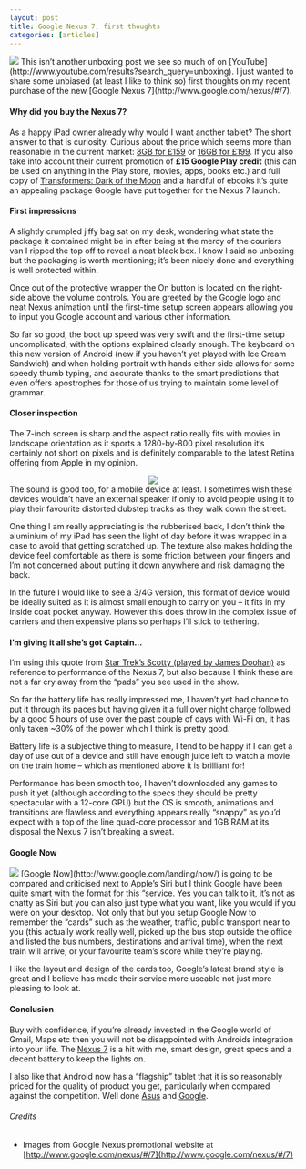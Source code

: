 ```yaml
---
layout: post
title: Google Nexus 7, first thoughts
categories: [articles]
---
```


<img src="/images/posts/2012-09-02-google-nexus-7-first-thoughts/tablet-n7-features-ushome-family.png" class="left">
This isn’t another unboxing post we see so much of on [YouTube](http://www.youtube.com/results?search_query=unboxing).
I just wanted to share some unbiased (at least I like to think so) first thoughts on my recent purchase of the new [Google Nexus 7](http://www.google.com/nexus/#/7).

<!-- more -->

#### Why did you buy the Nexus 7?

As a happy iPad owner already why would I want another tablet? The short answer to that is curiosity. Curious about
the price which seems more than reasonable in the current market:
[8GB for £159](https://play.google.com/store/devices/details?id=nexus_7_8gb) or
[16GB for £199](https://play.google.com/store/devices/details?id=nexus_7_16gb). If you also take into account their
current promotion of **£15 Google Play credit** (this can be used on anything in the Play store, movies, apps,
books etc.) and full copy of [Transformers: Dark of the Moon](http://www.imdb.com/title/tt1399103/) and a handful of
ebooks it’s quite an appealing package Google have put together for the Nexus 7 launch.

#### First impressions

A slightly crumpled jiffy bag sat on my desk, wondering what state the package it contained might be in after being at
the mercy of the couriers van I ripped the top off to reveal a neat black box. I know I said no unboxing but the
packaging is worth mentioning; it’s been nicely done and everything is well protected within.

Once out of the protective wrapper the On button is located on the right-side above the volume
controls. You are greeted by the Google logo and neat Nexus animation until the first-time setup screen appears
allowing you to input you Google account and various other information.

So far so good, the boot up speed was very swift and the first-time setup uncomplicated, with the options explained
clearly enough. The keyboard on this new version of Android (new if you haven’t yet played with Ice Cream Sandwich)
and when holding portrait with hands either side allows for some speedy thumb typing, and accurate thanks to the smart
predictions that even offers apostrophes for those of us trying to maintain some level of grammar.

#### Closer inspection

The 7-inch screen is sharp and the aspect ratio really fits with movies in landscape orientation as it sports a
1280-by-800 pixel resolution it’s certainly not short on pixels and is definitely comparable to the latest Retina
offering from Apple in my opinion.
<div style="text-align: center;">
  <img src="/images/posts/2012-09-02-google-nexus-7-first-thoughts/tablet-n7-features-scene.png">
</div>
The sound is good too, for a mobile device at least. I sometimes wish these devices wouldn’t have an external speaker
if only to avoid people using it to play their favourite distorted dubstep tracks as they walk down the street.

One thing I am really appreciating is the rubberised back, I don’t think the aluminium of my iPad has seen the light
of day before it was wrapped in a case to avoid that getting scratched up. The texture also makes holding the device
feel comfortable as there is some friction between your fingers and I’m not concerned about putting it down anywhere
and risk damaging the back.

In the future I would like to see a 3/4G version, this format of device would be ideally suited as it is almost small
enough to carry on you – it fits in my inside coat pocket anyway. However this does throw in the complex issue of
carriers and then expensive plans so perhaps I’ll stick to tethering.

#### I’m giving it all she’s got Captain…

I’m using this quote from [Star Trek’s Scotty (played by James Doohan)](http://en.wikipedia.org/wiki/Montgomery_Scott)
as reference to performance of the Nexus 7, but also because I think these are not a far cry away from the “pads” you
see used in the show.

So far the battery life has really impressed me, I haven’t yet had chance to put it through its paces but having given
it a full over night charge followed by a good 5 hours of use over the past couple of days with Wi-Fi on, it has only
taken ~30% of the power which I think is pretty good.

Battery life is a subjective thing to measure, I tend to be happy if I can get a day of use out of a device and still
have enough juice left to watch a movie on the train home – which as mentioned above it is brilliant for!

Performance has been smooth too, I haven’t downloaded any games to push it yet (although according to the specs they
should be pretty spectacular with a 12-core GPU) but the OS is smooth, animations and transitions are flawless and
everything appears really “snappy” as you’d expect with a top of the line quad-core processor and 1GB RAM at its
disposal the Nexus 7 isn’t breaking a sweat.

#### Google Now

<img src="/images/posts/2012-09-02-google-nexus-7-first-thoughts/tablet-n7-features-googlenow.png" class="right">
[Google Now](http://www.google.com/landing/now/) is going to be compared and criticised next to Apple’s Siri but I think Google have been quite smart with the format for this “service. Yes you can talk to it, it’s not as chatty as Siri but you can also just type what you want, like you would if you were on your desktop. Not only that but you setup Google Now to remember the “cards” such as the weather, traffic, public transport near to you (this actually work really well, picked up the bus stop outside the office and listed the bus numbers, destinations and arrival time), when the next train will arrive, or your favourite team’s score while they’re playing.

I like the layout and design of the cards too, Google’s latest brand style is great and I believe has made their
service more useable not just more pleasing to look at.

#### Conclusion

Buy with confidence, if you’re already invested in the Google world of Gmail, Maps etc then you will not be
disappointed with Androids integration into your life. The [Nexus 7](http://www.google.com/nexus/#/7) is a hit with me,
smart design, great specs and a decent battery to keep the lights on.

I also like that Android now has a “flagship” tablet that it is so reasonably priced for the quality of product you
get, particularly when compared against the competition. Well done [Asus](http://uk.asus.com/) and
[Google](http://www.google.co.uk/).

###### Credits
* Images from Google Nexus promotional website at [http://www.google.com/nexus/#/7](http://www.google.com/nexus/#/7)
